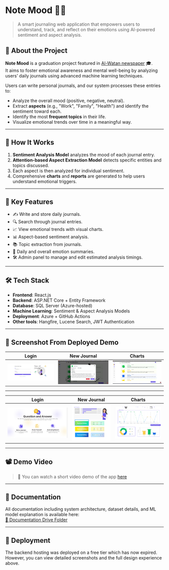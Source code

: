 # Note Mood 🧠💬

> A smart journaling web application that empowers users to understand, track, and reflect on their emotions using AI-powered sentiment and aspect analysis.

## 📰 About the Project

**Note Mood** is a graduation project featured in [Al-Watan newspaper](https://alwan.elwatannews.com/news/details/7451400/note-mood) 🎓.  
It aims to foster emotional awareness and mental well-being by analyzing users’ daily journals using advanced machine learning techniques.

Users can write personal journals, and our system processes these entries to:
- Analyze the overall mood (positive, negative, neutral).
- Extract **aspects** (e.g., "Work", "Family", "Health") and identify the sentiment toward each.
- Identify the most **frequent topics** in their life.
- Visualize emotional trends over time in a meaningful way.

---

## 🧠 How It Works

1. **Sentiment Analysis Model** analyzes the mood of each journal entry.
2. **Attention-based Aspect Extraction Model** detects specific entities and topics discussed.
3. Each aspect is then analyzed for individual sentiment.
4. Comprehensive **charts** and **reports** are generated to help users understand emotional triggers.

---

## 🌟 Key Features

- ✍️ Write and store daily journals.
- 🔍 Search through journal entries.
- 📈 View emotional trends with visual charts.
- 📊 Aspect-based sentiment analysis.
- 📚 Topic extraction from journals.
- 🧾 Daily and overall emotion summaries.
- 🛠️ Admin panel to manage and edit estimated analysis timings.

---

## 🛠️ Tech Stack

- **Frontend**: React.js
- **Backend**: ASP.NET Core + Entity Framework
- **Database**: SQL Server (Azure-hosted)
- **Machine Learning**: Sentiment & Aspect Analysis Models
- **Deployment**: Azure + GitHub Actions
- **Other tools**: Hangfire, Lucene Search, JWT Authentication

---

## 📸 Screenshot From Deployed Demo 

| Login    | New Journal    | Charts         |
|----------|----------------|----------------|
| ![Dashboard](screenshots/login.png) | ![Topics](screenshots/AddNewJournal.png) | ![Emotions](./screenshots/Journals.png) | 

---

| Login    | New Journal    | Charts         |
|----------|----------------|----------------|
| ![Dashboard](screenshots/help.png) | ![Topics](screenshots/category.png) | ![Emotions](./screenshots/charts.png) | 


---

## 📽 Demo Video

> 🎥 You can watch a short video demo of the app [here](https://drive.google.com/your-demo-link)

---

## 📄 Documentation

All documentation including system architecture, dataset details, and ML model explanation is available here:  
[📁 Documentation Drive Folder](https://drive.google.com/drive/folders/1rtO5elqI6k6FjgXNKQtXfAkA437AlHFW)

---

## 📌 Deployment

The backend hosting was deployed on a free tier which has now expired. However, you can view detailed screenshots and the full design experience above.





